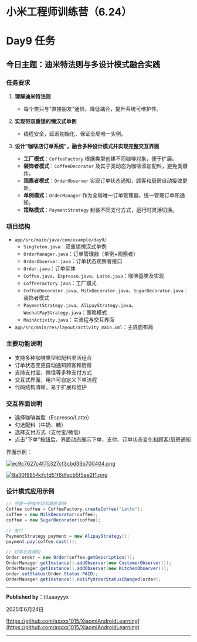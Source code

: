 # 小米工程师训练营（6.24）
# Day9 任务

## 今日主题：迪米特法则与多设计模式融合实践

### 任务要求

1. **理解迪米特法则**
   - 每个类只与”直接朋友“通信，降低耦合，提升系统可维护性。

2. **实现带双重锁的懒汉式单例**
   - 线程安全，延迟初始化，保证全局唯一实例。

3. **设计"咖啡店订单系统"，融合多种设计模式并实现完整交互界面**
   - **工厂模式**：`CoffeeFactory` 根据类型创建不同咖啡对象，便于扩展。
   - **装饰者模式**：`CoffeeDecorator` 及其子类动态为咖啡添加配料，避免类爆炸。
   - **观察者模式**：`OrderObserver` 实现订单状态通知，顾客和厨房自动接收更新。
   - **单例模式**：`OrderManager` 作为全局唯一订单管理器，统一管理订单和通知。
   - **策略模式**：`PaymentStrategy` 封装不同支付方式，运行时灵活切换。

### 项目结构

- `app/src/main/java/com/example/day9/`
  - `Singleton.java`：双重锁懒汉式单例
  - `OrderManager.java`：订单管理器（单例+观察者）
  - `OrderObserver.java`：订单状态观察者接口
  - `Order.java`：订单实体
  - `Coffee.java`、`Espresso.java`、`Latte.java`：咖啡基类及实现
  - `CoffeeFactory.java`：工厂模式
  - `CoffeeDecorator.java`、`MilkDecorator.java`、`SugarDecorator.java`：装饰者模式
  - `PaymentStrategy.java`、`AlipayStrategy.java`、`WechatPayStrategy.java`：策略模式
  - `MainActivity.java`：主流程与交互界面
- `app/src/main/res/layout/activity_main.xml`：主界面布局

### 主要功能说明

- 支持多种咖啡类型和配料灵活组合
- 订单状态变更自动通知顾客和厨房
- 支持支付宝、微信等多种支付方式
- 交互式界面，用户可自定义下单流程
- 代码结构清晰，易于扩展和维护

### 交互界面说明

- 选择咖啡类型（Espresso/Latte）
- 勾选配料（牛奶、糖）
- 选择支付方式（支付宝/微信）
- 点击"下单"按钮后，界面动态展示下单、支付、订单状态变化和顾客/厨房通知

界面示例：

[![ec9c7627c4f75327cf3cbd33b700404.png](https://img.picui.cn/free/2025/06/24/685a9f4198a42.png)](https://img.picui.cn/free/2025/06/24/685a9f4198a42.png)

[![8a30f9854cfcfd51f6dfacb5f5ae2f1.png](https://img.picui.cn/free/2025/06/24/685a9f4190453.png)](https://img.picui.cn/free/2025/06/24/685a9f4190453.png)

### 设计模式应用示例

```java
// 创建一杯加牛奶和糖的拿铁
Coffee coffee = CoffeeFactory.createCoffee("Latte");
coffee = new MilkDecorator(coffee);
coffee = new SugarDecorator(coffee);

// 支付
PaymentStrategy payment = new AlipayStrategy();
payment.pay(coffee.cost());

// 订单状态通知
Order order = new Order(coffee.getDescription());
OrderManager.getInstance().addObserver(new CustomerObserver());
OrderManager.getInstance().addObserver(new KitchenObserver());
order.setStatus(Order.Status.PAID);
OrderManager.getInstance().notifyOrderStatusChanged(order);
```

----

**Published by**：tttaaayyyx

2025年6月24日

[https://github.com/axxxx1015/XiaomiAndroidLearning](https://github.com/axxxx1015/XiaomiAndroidLearning)

----



 
